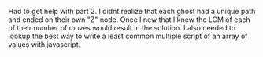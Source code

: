 Had to get help with part 2. I didnt realize that each ghost had a unique path and ended on their own "Z" node. Once I new that I knew the LCM of each of their number of moves would result in the solution. I also needed to lookup the best way to write a least common multiple script of an array of values with javascript.